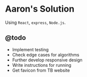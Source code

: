 # Aaron's Solution

Using `React`, `express`, `Node.js`.

## @todo

- Implement testing
- Check edge cases for algorithms
- Further develop responsive design
- Write instructions for running
- Get favicon from TB website
